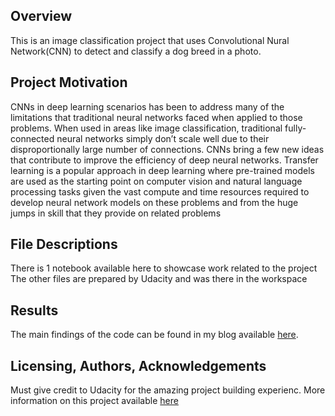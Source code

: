 ## Overview 

This is an image classification project that uses Convolutional Nural Network(CNN) to detect and classify a dog breed in a photo.

## Project Motivation

CNNs in deep learning scenarios has been to address many of the limitations that traditional neural networks faced when applied to those problems. When used in areas like image classification, traditional fully-connected neural networks simply don’t scale well due to their disproportionally large number of connections. CNNs bring a few new ideas that contribute to improve the efficiency of deep neural networks.
Transfer learning is a popular approach in deep learning where pre-trained models are used as the starting point on computer vision and natural language processing tasks given the vast compute and time resources required to develop neural network models on these problems and from the huge jumps in skill that they provide on related problems


## File Descriptions <a name="files"></a>

There is 1 notebook available here to showcase work related to the project  
The other files are prepared by Udacity and was there in the workspace

## Results<a name="results"></a>

The main findings of the code can be found in my blog available [here](https://medium.com/@rajiblochandas3/how-to-build-a-deep-learning-model-to-predict-a-dogs-breed-f9ced96e6d59).

## Licensing, Authors, Acknowledgements<a name="licensing"></a>

Must give credit to Udacity for the amazing project building experienc.
More information on this project available [here](https://github.com/udacity/dog-project)
